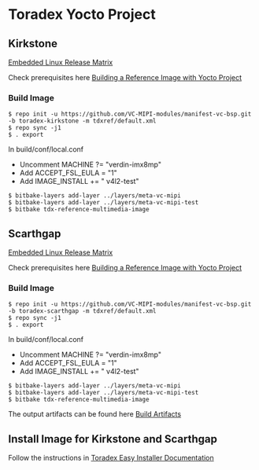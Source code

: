 # Toradex Yocto Project 

## Kirkstone

[Embedded Linux Release Matrix](https://developer.toradex.com/software/toradex-embedded-software/embedded-linux-release-matrix/#680)

Check prerequisites here [Building a Reference Image with Yocto Project](https://developer.toradex.com/linux-bsp/os-development/build-yocto/build-a-reference-image-with-yocto-projectopenembedded/#prerequisites)

### Build Image
```
$ repo init -u https://github.com/VC-MIPI-modules/manifest-vc-bsp.git -b toradex-kirkstone -m tdxref/default.xml
$ repo sync -j1
$ . export
```
In build/conf/local.conf
* Uncomment MACHINE ?= "verdin-imx8mp"
* Add ACCEPT_FSL_EULA = "1"
* Add IMAGE_INSTALL += " v4l2-test"
```
$ bitbake-layers add-layer ../layers/meta-vc-mipi
$ bitbake-layers add-layer ../layers/meta-vc-mipi-test
$ bitbake tdx-reference-multimedia-image
```


## Scarthgap

[Embedded Linux Release Matrix](https://developer.toradex.com/software/toradex-embedded-software/embedded-linux-release-matrix/#700)

Check prerequisites here [Building a Reference Image with Yocto Project](https://developer.toradex.com/linux-bsp/os-development/build-yocto/build-a-reference-image-with-yocto-projectopenembedded/#prerequisites)

### Build Image
```
$ repo init -u https://github.com/VC-MIPI-modules/manifest-vc-bsp.git -b toradex-scarthgap -m tdxref/default.xml
$ repo sync -j1
$ . export
```
In build/conf/local.conf
* Uncomment MACHINE ?= "verdin-imx8mp"
* Add ACCEPT_FSL_EULA = "1"
* Add IMAGE_INSTALL += " v4l2-test"
```
$ bitbake-layers add-layer ../layers/meta-vc-mipi
$ bitbake-layers add-layer ../layers/meta-vc-mipi-test
$ bitbake tdx-reference-multimedia-image
```

The output artifacts can be found here [Build Artifacts](https://developer.toradex.com/linux-bsp/os-development/build-yocto/build-a-reference-image-with-yocto-projectopenembedded/#build-artifacts)


## Install Image for Kirkstone and Scarthgap

Follow the instructions in [Toradex Easy Installer Documentation](https://developer.toradex.com/easy-installer/toradex-easy-installer)
